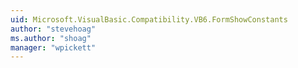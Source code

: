 ```yaml
---
uid: Microsoft.VisualBasic.Compatibility.VB6.FormShowConstants
author: "stevehoag"
ms.author: "shoag"
manager: "wpickett"
---
```

